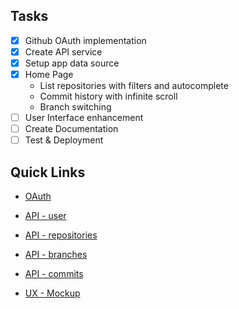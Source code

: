 ## Tasks

- [x] Github OAuth implementation
- [x] Create API service
- [x] Setup app data source
- [x] Home Page
  - List repositories with filters and autocomplete
  - Commit history with infinite scroll
  - Branch switching
- [ ] User Interface enhancement
- [ ] Create Documentation
- [ ] Test & Deployment

## Quick Links

- [OAuth](https://docs.github.com/en/developers/apps/building-oauth-apps/creating-an-oauth-app)
- [API - user](https://docs.github.com/en/rest/users/users)
- [API - repositories](https://docs.github.com/en/rest/repos/repos#list-repositories-for-the-authenticated-user)

- [API - branches](https://docs.github.com/en/rest/branches/branches)
- [API - commits](https://docs.github.com/en/rest/commits/commits)

* [UX - Mockup](https://app.moqups.com/sZB0qKZrxH/view/page/a34175fd3)

